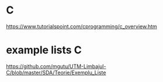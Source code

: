 # C
https://www.tutorialspoint.com/cprogramming/c_overview.htm
# example lists C
https://github.com/mgutu/UTM-Limbajul-C/blob/master/SDA/Teorie/Exemplu_Liste
